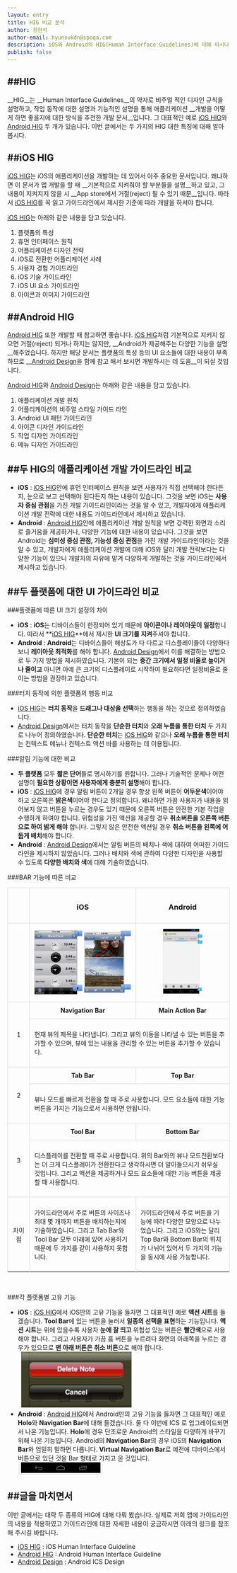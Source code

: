 ```yaml
---
layout: entry
title: HIG 비교 분석
author: 정현석
author-email: hyunsukdn@spoqa.com
description: iOS와 Android의 HIG(Human Interface Guidelines)에 대해 아시나요? 각각의 HIG에 대해 알아보고 서로 비슷한 점과 다른 점에 대해 비교해 알아봅시다.
publish: false
---
```

##HIG
---
__HIG__는 __Human Interface Guidelines__의 약자로 비주얼 적인 디자인 규칙을 설명하고, 작업 동작에 대한 설명과 기능적인 설명을 통해 애플리케이션 __개발을 어떻게 하면 좋을지에 대한 방식을 추천한 개발 문서__입니다. 그 대표적인 예로 [iOS HIG]와 [Android HIG] 두 개가 있습니다. 이번 글에서는 두 가지의 HIG 대한 특징에 대해 알아봅시다.  
  

##iOS HIG
---

[iOS HIG]는 iOS의 애플리케이션을 개발하는 데 있어서 아주 중요한 문서입니다. 왜냐하면 이 문서가 앱 개발을 할 때 __기본적으로 지켜줘야 할 부분들을 설명__하고 있고, 그 내용이 지켜지지 않을 시 __App store에서 거절(reject) 될 수 있기 때문__입니다. 따라서 [iOS HIG]를 꼭 읽고 가이드라인에서 제시한 기준에 따라 개발을 하셔야 합니다.

[iOS HIG]는 아래와 같은 내용을 담고 있습니다.

1. 플랫폼의 특성
2. 휴먼 인터페이스 원칙
3. 어플리케이션 디자인 전략
4. iOS로 전환한 어플리케이션 사례
5. 사용자 경험 가이드라인
6. iOS 기술 가이드라인
7. iOS UI 요소 가이드라인
8. 아이콘과 이미지 가이드라인  


##Android HIG
---

[Android HIG] 또한 개발할 때 참고하면 좋습니다. [iOS HIG]처럼 기본적으로 지키지 않으면 거절(reject) 되거나 하지는 않지만, __Android가 제공해주는 다양한 기능을 설명__해주었습니다. 하지만 해당 문서는 플랫폼의 특성 등의 UI 요소들에 대한 내용이 부족하므로 __[Android Design]을 함께 참고 해서 보시면 개발하시는 데 도움__이 되실 것입니다.

[Android HIG]와 [Android Design]는 아래와 같은 내용을 담고 있습니다.

1. 애플리케이션 개발 원칙
2. 어플리케이션의 비주얼 스타일 가이드 라인
3. Android UI 패턴 가이드라인
4. 아이콘 디자인 가이드라인
5. 작업 디자인 가이드라인
6. 메뉴 디자인 가이드라인  
  

##두 HIG의 애플리케이션 개발 가이드라인 비교
---
* **iOS** : [iOS HIG]안에 휴먼 인터페이스 원칙을 보면 사용자가 직접 선택해야 한다든지, 눈으로 보고 선택해야 된다든지 하는 내용이 있습니다. 그것을 보면 iOS는 **사용자 중심 관점**을 가진 개발 가이드라인이라는 것을 알 수 있고, 개발자에게 애플리케이션 개발 전략에 대한 내용도 가이드라인에서 제시하고 있습니다.
* **Android** : [Android HIG]안에 애플리케이션 개발 원칙을 보면 강력한 화면과 소리로 즐거움을 제공하거나, 다양한 기능에 대한 내용이 있습니다. 그것을 보면 Android는 **심미성 중심 관점, 기능성 중심 관점**을 가진 개발 가이드라인이라는 것을 알 수 있고, 개발자에게 애플리케이션 개발에 대해 iOS와 달리 개발 전략보다는 다양한 기능이 있으니 개발자의 자유에 맡겨 다양하게 개발하는 것을 가이드라인에서 제시하고 있습니다.


##두 플랫폼에 대한 UI 가이드라인 비교
---
###플랫폼에 따른 UI 크기 설정의 차이
* **iOS** : **iOS**는 디바이스들이 한정되어 있기 때문에 **아이콘이나 레이아웃이 일정**합니다. 따라서 **[iOS HIG]**에서 제시한 **UI 크기를 지켜**주셔야 합니다.  
* **Android** : **Android**는 디바이스들이 해상도가 다 다르고 디스플레이들이 다양하다 보니 **레이아웃 최적화**를 해야 합니다. [Android Design]에서 이를 해결하는 방법으로 두 가지 방법을 제시하였습니다. 기본이 되는 **중간 크기에서 일정 비율로 높이거나 줄이고** 아니면 아예 큰 크기의 디스플레이로 시작하여 필요하다면 일정비율로 줄이는 방법을 권장하고 있습니다.

###터치 동작에 의한 플랫폼의 행동 비교
* [iOS HIG]는 **터치 동작**을 **드래그나 대상을 선택**하는 행동을 하는 것으로 정의하였습니다.
* [Android Design]에서는 터치 동작을 **단순한 터치**와 **오래 누름을 통한 터치** 두 가지로 나누어 정의하였습니다. **단순한 터치**는 [iOS HIG]와 같으나 **오래 누름을 통한 터치**는 컨텍스트 메뉴나 컨텍스트 액션 바를 사용하는 데 이용됩니다.
  
###알림 기능에 대한 비교
* **두 플랫폼** 모두 **짧은 단어**들로 명시하기를 원합니다. 그러나 기술적인 문제나 어떤 설명이 **필요한 상황이면 사용자에게 충분히 설명**해야 합니다.
* **iOS** : [iOS HIG]에 경우 알림 버튼이 2개일 경우 항상 왼쪽 버튼이 **어두운색**이어야 하고 오른쪽은 **밝은색**이어야 한다고 정의합니다. 왜냐하면 가끔 사용자가 내용을 읽어보지 않고 버튼을 누르는 경우도 있기 때문에 오른쪽 버튼은 안전한 기본 작업을 수행하게 하여야 합니다. 위험성을 가진 액션을 제공할 경우 **취소버튼을 오른쪽 버튼으로 하여 밝게 해야** 합니다. 그렇지 않은 안전한 액션일 경우 **취소 버튼을 왼쪽에 어둡게 배치**해야 합니다.
* **Android** : [Android Design]에서는 알림 버튼의 배치나 색에 대하여 어떠한 가이드라인을 제시하지 않았습니다. 그러나 배치와 색에 관하여 다양한 디자인을 사용할 수 있도록 **다양한 배치와 색**에 대해 기술하였습니다. 

###BAR 기능에 따른 비교

<table>
<style>
th, td{border-top:1px #dcdcdc solid; border-left:1px #dcdcdc solid;padding: 10px;}
table {border-bottom:1px #dcdcdc solid; border-right: 1px #dcdcdc solid;}
</style>
<tr  align = "center">
	<td></td><th><h3>iOS</h3></th><th><h3>Android</h3></th>
</tr>
<tr  align = "center">
	<td></td><td><img style = "display: inline" src="/images/hig/Bar1.png" width = 50%><img style = "display: inline" src="/images/hig/Bar2.png" width = 50%></td><td><img src="/images/hig/action.png" width = 50%></td>
</tr>
<tr  align = "center">
	<td rowspan = 2>1</td><th>Navigation Bar</th><th>Main Action Bar</th>
</tr>
<tr>
	<td colspan = 2><p>현재 뷰의 제목을 나타냅니다. 그리고 뷰의 이동을 나타낼 수 있는 버튼을 추가할 수 있으며, 뷰에 있는 내용을 관리할 수 있는 버튼을 추가할 수 있습니다.</p></td>
</tr>
<tr align="center">
	<td rowspan = 2>2</td><th>Tab Bar</th><th>Top Bar</th>
</tr>
<tr>
	<td colspan = 2><p>뷰나 모드를 빠르게 전환을 할 때 주로 사용합니다. 모드 요소들에 대한 기능 버튼을 가지는 기능으로서 사용하면 안됩니다.</p></td>
</tr>
<tr align = "center">
	<td rowspan = 2>3</td><th>Tool Bar</th><th>Bottom Bar</th>
</tr>
<tr>
	<td colspan = 2><p>디스플레이를 전환할 때 주로 사용합니다. 위의 Bar와의 뷰나 모드전환보다는 더 크게 디스플레이가 전환한다고 생각하시면 더 알아들으시기 쉬우실 것입니다. 그리고 액션을 제공하거나 모드 요소들에 대한 기능 버튼을 제공할 때 사용합니다.</p></td>
</tr>
<tr>
	<td width=10% align="center">차이점</td><td><p>가이드라인에서 주로 버튼의 사이즈나 최대 몇 개까지 버튼을 배치하는지에 기술하였습니다. 그리고 Tab Bar와 Tool Bar 모두 아래에 있어 사용하기 때문에 두 가지를 같이 사용하지 못합니다.</p></td><td><p>가이드라인에서 주로 버튼을 기능에 따라 다양한 모양으로 나누었습니다. 그리고 iOS와는 달리 Top Bar와 Bottom Bar의 위치가 나뉘어 있어서 두 가지의 기능을 동시에 사용 가능합니다.</p></td>
</tr>
</table>
<br>  
  

###각 플랫폼별 고유 기능
* **iOS** : [iOS HIG]에서 iOS만의 고유 기능을 들자면 그 대표적인 예로 **액션 시트**를 들겠습니다. **Tool Bar**에 있는 버튼을 눌러서 **일종의 선택을 표현**하는 기능입니다. **액션 시트**는 위에 있을수록 사용자 **눈에 잘 띄고** 위험성 있는 버튼은 **빨간색**으로 사용해야 합니다. 그리고 사용자가 가끔 홈 버튼을 누르려다 화면의 아래쪽을 누르는 경우가 있으므로 **맨 아래 버튼은 취소 버튼**으로 해야 합니다.
![list](/images/hig/actionsheet.png)
* **Android** : [Android HIG]에서 Android만의 고유 기능을 들자면 그 대표적인 예로 **Holo**와 **Navigation Bar**에 대해 들겠습니다. 둘 다 이번에 ICS 로 업그레이드되면서 나온 기능입니다. **Holo**에 경우 단조로운 Android의 스타일을 다양하게 바꾸기 위해 나온 기능입니다. Android의 **Navigation Bar**의 경우 iOS의 **Navigation Bar**와 엄밀히 말하면 다릅니다. **Virtual Navigation Bar**로 예전에 디바이스에서 버튼으로 있던 것을 Bar 형태로 가지고 온 것입니다.
![list](/images/hig/navigation.png)

##글을 마치면서
---
이번 글에서는 대략 두 종류의 HIG에 대해 다뤄 봤습니다. 실제로 저희 앱에 가이드라인의 내용을 적용하였고 가이드라인에 대한 자세한 내용이 궁금하시면 아래의 링크를 참조해 주시길 바랍니다.
 
* [iOS HIG] : iOS Human Interface Guideline
* [Android HIG] : Android Human Interface Guideline
* [Android Design] : Android ICS Design




[iOS HIG]: http://developer.apple.com/library/ios/#documentation/UserExperience/Conceptual/MobileHIG/Introduction/Introduction.html
[Android HIG]: http://developer.android.com/guide/practices/ui_guidelines/index.html
[Android Design]: http://developer.android.com/design/index.html
